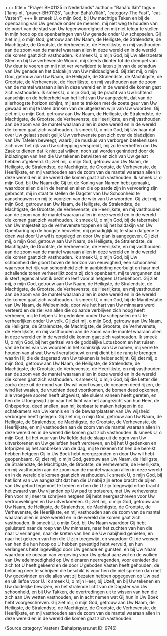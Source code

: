 +++
title = "Prayer BH01125 in Nederlands"
author = "Bahá'u'lláh"
tags = ['lang-nl', 'prayer-BH01125', "author-Bahá'u'lláh", "category-The Fast", "cat-Vasten"]
+++
Ik smeek U, o mijn God, bij Uw machtige Teken en bij de openbaring van Uw genade onder de mensen, mij niet weg te houden van de poort van de stad van Uw tegenwoordigheid en mij niet teleur te stellen in mijn hoop op de openbaringen van Uw genade onder Uw schepselen. Gij ziet mij, o mijn God, getrouw aan Uw Naam, de Heiligste, de Stralendste, de Machtigste, de Grootste, de Verhevenste, de Heerlijkste, en mij vasthouden aan de zoom van de mantel waaraan allen in deze wereld en in de wereld die komen gaat zich vasthouden.
Ik smeek U, o mijn God, bij Uw allerzoetste Stem en bij Uw verhevenste Woord, mij steeds dichter tot de drempel van Uw deur te voeren en mij niet ver verwijderd te laten zijn van de schaduw van Uw genade en het baldakijn van Uw milddadigheid. Gij ziet mij, o mijn God, getrouw aan Uw Naam, de Heiligste, de Stralendste, de Machtigste, de Grootste, de Verhevenste, de Heerlijkste, en mij vasthouden aan de zoom van de mantel waaraan allen in deze wereld en in de wereld die komen gaat zich vasthouden.
Ik smeek U, o mijn God, bij de pracht van Uw lichtend aanschijn en de helderheid van het licht van Uw aangezicht, dat van de allerhoogste horizon schijnt, mij aan te trekken met de zoete geur van Uw gewaad en mij te laten drinken van de uitgelezen wijn van Uw woorden. Gij ziet mij, o mijn God, getrouw aan Uw Naam, de Heiligste, de Stralendste, de Machtigste, de Grootste, de Verhevenste, de Heerlijkste, en mij vasthouden aan de zoom van de mantel waaraan allen in deze wereld en in de wereld die komen gaat zich vasthouden.
Ik smeek U, o mijn God, bij Uw haar dat over Uw gelaat speelt gelijk Uw verhevenste pen zich over de bladzijden van Uw Tafelen beweegt, waarbij de muskus van verborgen betekenissen zich over het rijk van Uw schepping verspreidt, mij zo te verheffen om Uw Zaak te dienen dat ik niet zal wijken, noch zal worden gehinderd door de inblazingen van hen die Uw tekenen betwisten en zich van Uw gelaat hebben afgekeerd. Gij ziet mij, o mijn God, getrouw aan Uw Naam, de Heiligste, de Stralendste, de Machtigste, de Grootste, de Verhevenste, de Heerlijkste, en mij vasthouden aan de zoom van de mantel waaraan allen in deze wereld en in de wereld die komen gaat zich vasthouden.
Ik smeek U, o mijn God, bij Uw Naam die Gij tot de Koning van Namen hebt gemaakt, waardoor allen die in de hemel en allen die op aarde zijn in vervoering zijn gebracht, mij in staat te stellen de Dagster van Uw Schoonheid te aanschouwen en mij te voorzien van de wijn van Uw woorden. Gij ziet mij, o mijn God, getrouw aan Uw Naam, de Heiligste, de Stralendste, de Machtigste, de Grootste, de Verhevenste, de Heerlijkste, en mij vasthouden aan de zoom van de mantel waaraan allen in deze wereld en in de wereld die komen gaat zich vasthouden.
Ik smeek U, o mijn God, bij de tabernakel van Uw majesteit op de verhevenste toppen en bij het baldakijn van Uw Openbaring op de hoogste heuvelen, mij genadiglijk bij te staan datgene te doen wat door Uw wil is opgelegd en door Uw plan is aangegeven. Gij ziet mij, o mijn God, getrouw aan Uw Naam, de Heiligste, de Stralendste, de Machtigste, de Grootste, de Verhevenste, de Heerlijkste, en mij vasthouden aan de zoom van de mantel waaraan allen in deze wereld en in de wereld die komen gaat zich vasthouden.
Ik smeek U, o mijn God, bij Uw schoonheid die gloort boven de horizon van eeuwigheid, een schoonheid waarvoor het rijk van schoonheid zich in aanbidding neerbuigt en haar met schallende tonen verheerlijkt zodra zij zich openbaart, mij te vergunnen dat ik sterf jegens al wat ik bezit en leef voor al hetgeen U toebehoort. Gij ziet mij, o mijn God, getrouw aan Uw Naam, de Heiligste, de Stralendste, de Machtigste, de Grootste, de Verhevenste, de Heerlijkste, en mij vasthouden aan de zoom van de mantel waaraan allen in deze wereld en in de wereld die komen gaat zich vasthouden.
Ik smeek U, o mijn God, bij de Manifestatie van Uw Naam, de Welbeminde, door wie het hart van Uw minnaars werd verteerd en de ziel van allen die op aarde verblijven zich hoog heeft verheven, mij te helpen U te gedenken onder Uw schepselen en U te verheerlijken onder Uw volk. Gij ziet mij, o mijn God, getrouw aan Uw Naam, de Heiligste, de Stralendste, de Machtigste, de Grootste, de Verhevenste, de Heerlijkste, en mij vasthouden aan de zoom van de mantel waaraan allen in deze wereld en in de wereld die komen gaat zich vasthouden.
Ik smeek U, o mijn God, bij het geritsel van de goddelijke Lotusboom en het ruisen van de bries van Uw woorden in het koninkrijk van Uw namen, mij verre te houden van al wat Uw wil verafschuwt en mij dicht bij de rang te brengen waarin Hij die de dageraad van Uw tekenen is helder schijnt. Gij ziet mij, o mijn God, getrouw aan Uw Naam, de Heiligste, de Stralendste, de Machtigste, de Grootste, de Verhevenste, de Heerlijkste, en mij vasthouden aan de zoom van de mantel waaraan allen in deze wereld en in de wereld die komen gaat zich vasthouden.
Ik smeek U, o mijn God, bij die Letter die, zodra deze uit de mond van Uw wil voortkwam, de oceanen deed rijzen, de wind liet waaien, de vruchten deed voortkomen, de bomen deed opkomen, alle vroegere sporen heeft uitgewist, alle sluiers vaneen heeft gereten, en hen die U toegewijd zijn naar het licht van het aangezicht van hun Heer, de Onbeperkte, deed snellen, aan mij kenbaar te maken hetgeen in de schatkamers van Uw kennis en in de bewaarplaatsen van Uw wijsheid verborgen heeft gelegen. Gij ziet mij, o mijn God, getrouw aan Uw Naam, de Heiligste, de Stralendste, de Machtigste, de Grootste, de Verhevenste, de Heerlijkste, en mij vasthouden aan de zoom van de mantel waaraan allen in deze wereld en in de wereld die komen gaat zich vasthouden.
Ik smeek U, o mijn God, bij het vuur van Uw liefde dat de slaap uit de ogen van Uw uitverkorenen en Uw geliefden heeft verdreven, en bij het U gedenken en lofprijzen bij het aanbreken van de dag, mij te rekenen tot hen die bereikt hebben hetgeen Gij in Uw Boek hebt neergezonden en door Uw wil hebt geopenbaard. Gij ziet mij, o mijn God, getrouw aan Uw Naam, de Heiligste, de Stralendste, de Machtigste, de Grootste, de Verhevenste, de Heerlijkste, en mij vasthouden aan de zoom van de mantel waaraan allen in deze wereld en in de wereld die komen gaat zich vasthouden.
Ik smeek U, o mijn God, bij het licht van Uw aangezicht dat hen die U nabij zijn ertoe bracht de pijlen van Uw gebod tegemoet te treden en hen die U zijn toegewijd ertoe bracht het zwaard van Uw vijanden op Uw pad te trotseren, met Uw verhevenste Pen voor mij neer te schrijven hetgeen Gij hebt neergeschreven voor Uw vertrouwelingen en Uw uitverkorenen. Gij ziet mij, o mijn God, getrouw aan Uw Naam, de Heiligste, de Stralendste, de Machtigste, de Grootste, de Verhevenste, de Heerlijkste, en mij vasthouden aan de zoom van de mantel waaraan allen in deze wereld en in de wereld die komen gaat zich vasthouden.
Ik smeek U, o mijn God, bij Uw Naam waardoor Gij hebt geluisterd naar de roep van Uw minnaars, naar het zuchten van hen die naar U verlangen, naar de kreten van hen die Uw nabijheid genieten, en naar het gekreun van hen die U zijn toegewijd, en waardoor Gij de wensen van hen die hun hoop op U hebben gevestigd hebt vervuld, en hun verlangens hebt ingewilligd door Uw genade en gunsten, en bij Uw Naam waardoor de oceaan van vergeving voor Uw gelaat aanzwol en de wolken van Uw edelmoedigheid op Uw dienaren neerregenden, voor eenieder die zich tot U heeft gekeerd en de door U geboden Vasten heeft gehouden, de beloning neer te schrijven die beschikt is voor hen die niet spreken dan met Uw goedvinden en die alles wat zij bezaten hebben opgegeven op Uw pad en uit liefde voor U.
Ik smeek U, o mijn Heer, bij Uzelf, en bij Uw tekenen en Uw duidelijke bewijzen, en het stralende licht van de Dagster van Uw schoonheid, en bij Uw Takken, de overtredingen uit te wissen van hen die zich aan Uw wetten vasthouden, en in acht nemen wat Gij hun in Uw Boek hebt voorgeschreven. Gij ziet mij, o mijn God, getrouw aan Uw Naam, de Heiligste, de Stralendste, de Machtigste, de Grootste, de Verhevenste, de Heerlijkste, en mij vasthouden aan de zoom van de mantel waaraan allen in deze wereld en in de wereld die komen gaat zich vasthouden.

(Source category: Vasten)
(Bahaiprayers.net ID: 9746)
